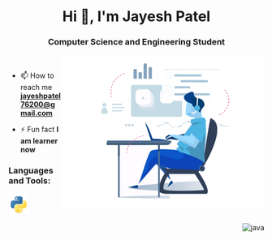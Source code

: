 <h1 align="center">Hi 👋, I'm Jayesh Patel</h1>
<h3 align="center">Computer Science and Engineering Student</h3>
<img align="right" alt="Coding" width="400" src="https://github.com/JayeshSPatel/JayeshSPatel/blob/main/aboutus.gif">
<br>


- 📫 How to reach me **jayeshpatel76200@gmail.com**

- ⚡ Fun fact **I am learner now**

 
<h3 align="left">Languages and Tools:</h3>
<p align="left"> <img src="https://raw.githubusercontent.com/devicons/devicon/master/icons/python/python-original.svg" alt="python" width="40" height="40"/> </a> </p>
<p align="right"> <img src="https://e7.pngegg.com/pngimages/562/868/png-clipart-java-robocode-programming-language-jar-jar-text-logo.png" alt="java" width="60" height="60"/> </a> </p>
